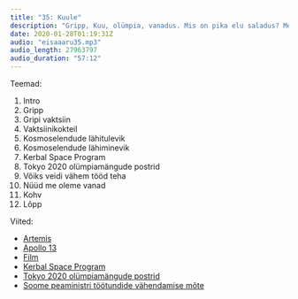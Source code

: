 ```yaml
---
title: "35: Kuule"
description: "Gripp, Kuu, olümpia, vanadus. Mis on pika elu saladus? Me ei tea, palun öelge meile."
date: 2020-01-28T01:19:31Z
audio: "eisaaaru35.mp3"
audio_length: 27963797
audio_duration: "57:12"
---
```

Teemad:

  1. Intro
  2. Gripp
  3. Gripi vaktsiin
  4. Vaktsiinikokteil
  5. Kosmoselendude lähitulevik
  6. Kosmoselendude lähiminevik
  7. Kerbal Space Program
  8. Tokyo 2020 olümpiamängude postrid
  9. Võiks veidi vähem tööd teha
  10. Nüüd me oleme vanad
  11. Kohv
  12. Lõpp

Viited:

*   [Artemis](https://www.youtube.com/watch?v=_T8cn2J13-4)
*   [Apollo 13](https://en.wikipedia.org/wiki/Apollo_13)
 *   [Film](https://en.wikipedia.org/wiki/Apollo_13_(film))
*   [Kerbal Space Program](https://www.kerbalspaceprogram.com)
*   [Tokyo 2020 olümpiamängude postrid](https://tokyo2020.org/en/games/artposter/)
*   [Soome peaministri töötundide vähendamise mõte](https://www.theguardian.com/money/shortcuts/2020/jan/06/finland-is-planning-a-four-day-week-is-this-the-secret-of-happiness)